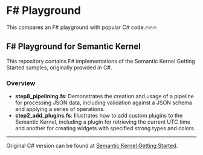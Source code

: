 
# F# Playground
This compares an F# playground with popular C# code.🔥🔥🔥
## F# Playground for Semantic Kernel

This repository contains F# implementations of the Semantic Kernel Getting Started samples, originally provided in C#.

### Overview

- **step8_pipelining.fs**: Demonstrates the creation and usage of a pipeline for processing JSON data, including validation against a JSON schema and applying a series of operations.
- **step2_add_plugins.fs**: Illustrates how to add custom plugins to the Semantic Kernel, including a plugin for retrieving the current UTC time and another for creating widgets with specified strong types and colors.

---

Original C# version can be found at [Semantic Kernel Getting Started](https://github.com/microsoft/semantic-kernel/tree/main/dotnet/samples/GettingStarted).
